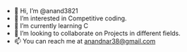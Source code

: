 - 👋 Hi, I’m @anand3821
- 👀 I’m interested in Competitive coding.
- 🌱 I’m currently learning C
- 💞️ I’m looking to collaborate on Projects in different fields.
- 📫 You can reach me at anandnar38@gmail.com

<!---
anand3821/anand3821 is a ✨ special ✨ repository because its `README.md` (this file) appears on your GitHub profile.
You can click the Preview link to take a look at your changes.
--->
